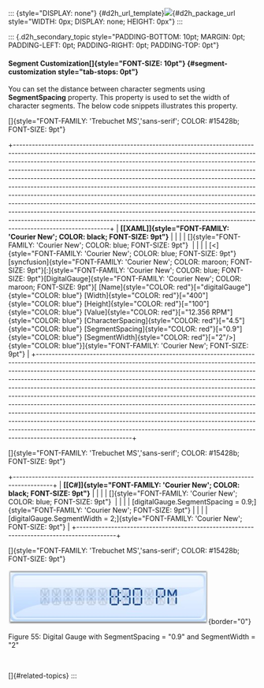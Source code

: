 ::: {style="DISPLAY: none"}
[](ms-xhelp:///?Id=d2h_url_template){#d2h_url_template}![](!package_url!){#d2h_package_url style="WIDTH: 0px; DISPLAY: none; HEIGHT: 0px"}
:::

::: {.d2h_secondary_topic style="PADDING-BOTTOM: 10pt; MARGIN: 0pt; PADDING-LEFT: 0pt; PADDING-RIGHT: 0pt; PADDING-TOP: 0pt"}
#### Segment Customization[]{style="FONT-SIZE: 10pt"} {#segment-customization style="tab-stops: 0pt"}

You can set the distance between character segments using **SegmentSpacing** property. This property is used to set the width of character segments. The below code snippets illustrates this property.

[]{style="FONT-FAMILY: 'Trebuchet MS','sans-serif'; COLOR: #15428b; FONT-SIZE: 9pt"} 

+------------------------------------------------------------------------------------------------------------------------------------------------------------------------------------------------------------------------------------------------------------------------------------------------------------------------------------------------------------------------------------------------------------------------------------------------------------------------------------------------------------------------------------------------------------------------------------------------------------------------------------------------------------------------------------------------------------------------------------------------------------------------------------------------------------------------------------------+
| **[\[XAML\]]{style="FONT-FAMILY: 'Courier New'; COLOR: black; FONT-SIZE: 9pt"}**                                                                                                                                                                                                                                                                                                                                                                                                                                                                                                                                                                                                                                                                                                                                                         |
|                                                                                                                                                                                                                                                                                                                                                                                                                                                                                                                                                                                                                                                                                                                                                                                                                                          |
| []{style="FONT-FAMILY: 'Courier New'; COLOR: blue; FONT-SIZE: 9pt"}                                                                                                                                                                                                                                                                                                                                                                                                                                                                                                                                                                                                                                                                                                                                                                      |
|                                                                                                                                                                                                                                                                                                                                                                                                                                                                                                                                                                                                                                                                                                                                                                                                                                          |
| [\<]{style="FONT-FAMILY: 'Courier New'; COLOR: blue; FONT-SIZE: 9pt"}[syncfusion]{style="FONT-FAMILY: 'Courier New'; COLOR: maroon; FONT-SIZE: 9pt"}[:]{style="FONT-FAMILY: 'Courier New'; COLOR: blue; FONT-SIZE: 9pt"}[DigitalGauge]{style="FONT-FAMILY: 'Courier New'; COLOR: maroon; FONT-SIZE: 9pt"}[ [Name]{style="COLOR: red"}[=\"digitalGauge\"]{style="COLOR: blue"} [Width]{style="COLOR: red"}[=\"400\"]{style="COLOR: blue"} [Height]{style="COLOR: red"}[=\"100\"]{style="COLOR: blue"} [Value]{style="COLOR: red"}[=\"12.356 RPM\"]{style="COLOR: blue"} [CharacterSpacing]{style="COLOR: red"}[=\"4.5\"]{style="COLOR: blue"} [SegmentSpacing]{style="COLOR: red"}[=\"0.9\"]{style="COLOR: blue"} [SegmentWidth]{style="COLOR: red"}[=\"2\"/\>]{style="COLOR: blue"}]{style="FONT-FAMILY: 'Courier New'; FONT-SIZE: 9pt"} |
+------------------------------------------------------------------------------------------------------------------------------------------------------------------------------------------------------------------------------------------------------------------------------------------------------------------------------------------------------------------------------------------------------------------------------------------------------------------------------------------------------------------------------------------------------------------------------------------------------------------------------------------------------------------------------------------------------------------------------------------------------------------------------------------------------------------------------------------+

[]{style="FONT-FAMILY: 'Trebuchet MS','sans-serif'; COLOR: #15428b; FONT-SIZE: 9pt"} 

+------------------------------------------------------------------------------------------+
| **[\[C#\]]{style="FONT-FAMILY: 'Courier New'; COLOR: black; FONT-SIZE: 9pt"}**           |
|                                                                                          |
| []{style="FONT-FAMILY: 'Courier New'; COLOR: blue; FONT-SIZE: 9pt"}                      |
|                                                                                          |
| [digitalGauge.SegmentSpacing = 0.9;]{style="FONT-FAMILY: 'Courier New'; FONT-SIZE: 9pt"} |
|                                                                                          |
| [digitalGauge.SegmentWidth = 2;]{style="FONT-FAMILY: 'Courier New'; FONT-SIZE: 9pt"}     |
+------------------------------------------------------------------------------------------+

[]{style="FONT-FAMILY: 'Trebuchet MS','sans-serif'; COLOR: #15428b; FONT-SIZE: 9pt"} 

![](ImagesExt/image54_58.jpg){border="0"}

Figure 55: Digital Gauge with SegmentSpacing = \"0.9\" and SegmentWidth = \"2\"

 

[]{#related-topics}
:::
